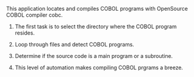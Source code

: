 This application locates and compiles COBOL programs with OpenSource COBOL compiler cobc.

1.  The first task is to select the directory where the COBOL program resides.
2.  Loop through files and detect COBOL programs.
3.  Determine if the source code is a main program or a subroutine.

4.  This level of automation makes compiling COBOL prgrams a breeze.
